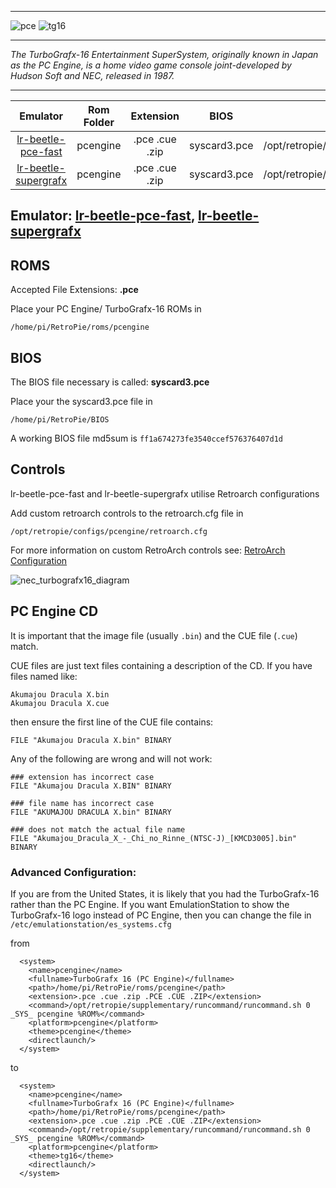***
![pce](https://cloud.githubusercontent.com/assets/10035308/12213634/206dcb84-b639-11e5-8111-e0dfe0890107.png)
![tg16](https://cloud.githubusercontent.com/assets/10035308/12213633/206e0090-b639-11e5-9c39-3fada1f9b4f4.png)
***
_The TurboGrafx-16 Entertainment SuperSystem, originally known in Japan as the PC Engine, is a home video game console joint-developed by Hudson Soft and NEC, released in 1987._
***

| Emulator | Rom Folder | Extension | BIOS |  Controller Config |
| :---: | :---: | :---: | :---: | :---: |
| [lr-beetle-pce-fast](https://github.com/libretro/beetle-pce-fast-libretro) | pcengine  | .pce .cue .zip | syscard3.pce | /opt/retropie/configs/pcengine/retroarch.cfg |
| [lr-beetle-supergrafx](https://github.com/libretro/beetle-supergrafx-libretro) | pcengine  | .pce .cue .zip | syscard3.pce | /opt/retropie/configs/pcengine/retroarch.cfg |

## Emulator: [lr-beetle-pce-fast](https://github.com/libretro/beetle-pce-fast-libretro), [lr-beetle-supergrafx](https://github.com/libretro/beetle-supergrafx-libretro)

## ROMS

Accepted File Extensions: **.pce**

Place your PC Engine/ TurboGrafx-16 ROMs in
```
/home/pi/RetroPie/roms/pcengine
```

## BIOS

The BIOS file necessary is called: **syscard3.pce** 

Place your the syscard3.pce file in

```
/home/pi/RetroPie/BIOS
```

A working BIOS file md5sum is `ff1a674273fe3540ccef576376407d1d`

## Controls

lr-beetle-pce-fast and lr-beetle-supergrafx utilise Retroarch configurations

Add custom retroarch controls to the retroarch.cfg file in
```shell
/opt/retropie/configs/pcengine/retroarch.cfg
```
For more information on custom RetroArch controls see: [RetroArch Configuration](https://github.com/petrockblog/RetroPie-Setup/wiki/RetroArch-Configuration)

![nec_turbografx16_diagram](https://cloud.githubusercontent.com/assets/10035308/10822284/1bde9cc4-7e1c-11e5-9683-c29b5a5a49e8.png)

## PC Engine CD

It is important that the image file (usually `.bin`) and the CUE file (`.cue`) match.

CUE files are just text files containing a description of the CD. If you have files named like:

~~~
Akumajou Dracula X.bin
Akumajou Dracula X.cue
~~~

then ensure the first line of the CUE file contains:

~~~
FILE "Akumajou Dracula X.bin" BINARY
~~~

Any of the following are wrong and will not work:

~~~
### extension has incorrect case
FILE "Akumajou Dracula X.BIN" BINARY

### file name has incorrect case
FILE "AKUMAJOU DRACULA X.bin" BINARY

### does not match the actual file name
FILE "Akumajou_Dracula_X_-_Chi_no_Rinne_(NTSC-J)_[KMCD3005].bin" BINARY
~~~

### Advanced Configuration:

If you are from the United States, it is likely that you had the TurboGrafx-16 rather than the PC Engine. If you want EmulationStation to show the TurboGrafx-16 logo instead of PC Engine, then you can change the file in `/etc/emulationstation/es_systems.cfg`

from 

```
  <system>
    <name>pcengine</name>
    <fullname>TurboGrafx 16 (PC Engine)</fullname>
    <path>/home/pi/RetroPie/roms/pcengine</path>
    <extension>.pce .cue .zip .PCE .CUE .ZIP</extension>
    <command>/opt/retropie/supplementary/runcommand/runcommand.sh 0 _SYS_ pcengine %ROM%</command>
    <platform>pcengine</platform>
    <theme>pcengine</theme>
    <directlaunch/>
  </system>
```

to

```
  <system>
    <name>pcengine</name>
    <fullname>TurboGrafx 16 (PC Engine)</fullname>
    <path>/home/pi/RetroPie/roms/pcengine</path>
    <extension>.pce .cue .zip .PCE .CUE .ZIP</extension>
    <command>/opt/retropie/supplementary/runcommand/runcommand.sh 0 _SYS_ pcengine %ROM%</command>
    <platform>pcengine</platform>
    <theme>tg16</theme>
    <directlaunch/>
  </system>
```